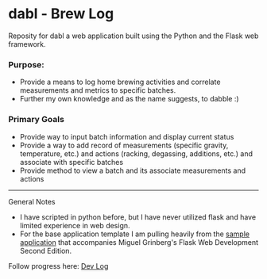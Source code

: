 # dabl - Brew Log

Reposity for dabl a web application built using the Python and the Flask web framework.  

### **Purpose:**
* Provide a means to log home brewing activities and correlate measurements and metrics to specific batches. 
* Further my own knowledge and as the name suggests, to dabble :) 

### **Primary Goals**
* Provide way to input batch information and display current status
* Provide a way to add record of measurements (specific gravity, temperature, etc.) and actions (racking, degassing, additions, etc.) and associate with specific batches
* Provide method to view a batch and its associate measurements and actions


----
General Notes 
* I have scripted in python before, but I have never utilized flask and have limited experience in web design. 
* For the base application template I am pulling heavily from the [sample application](https://github.com/miguelgrinberg/flasky) that accompanies Miguel Grinberg's Flask Web Development Second Edition.

Follow progress here:
[Dev Log](docs/devlog.md)
